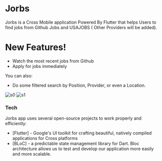 # Jorbs 


Jorbs is a Cross Mobile application Powered By Flutter that helps Users to find jobs from Github Jobs and USAJOBS ( Other Providers will be added).


# New Features!

  - Watch the most recent jobs from Github
  - Apply for jobs immediately   
  


You can also:
  - Do some filtered search by Position, Provider, or even a Location.
 
![s0](https://user-images.githubusercontent.com/8302647/90321443-6307f680-df52-11ea-8a4e-41240a39fc22.jpg) ![s1](https://user-images.githubusercontent.com/8302647/90321444-63a08d00-df52-11ea-945c-a268b5887bcb.jpg)



### Tech

Jorbs app uses several open-source projects to work properly and efficiently:

* [Flutter] - Google's UI toolkit for crafting beautiful, natively compiled applications for Cross platforms
* [BLoC] - a predictable state management library for Dart. Bloc architecture allows us to test and develop our application more easily and more scalable.




